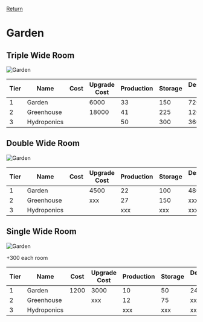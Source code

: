 [Return](../README.md)

Garden
===========

## Triple Wide Room

![Garden](t3images/triplehydroponics.jpg)

Tier | Name | Cost | Upgrade Cost | Production | Storage | Destruction Value
------|------|------|------|------|------|------
1 | Garden | | 6000 | 33 | 150 | 720
2 | Greenhouse | | 18000 | 41 | 225 | 1200
3 | Hydroponics | | | 50 | 300 | 3600

## Double Wide Room

![Garden](t1images/doublegarden.jpg)

Tier | Name | Cost | Upgrade Cost | Production | Storage | Destruction Value
------|------|------|------|------|------|------
1 | Garden | | 4500 | 22 | 100 | 480
2 | Greenhouse | | xxx | 27 | 150 | xxx
3 | Hydroponics | | | xxx | xxx | xxx

## Single Wide Room

![Garden](t1images/singlegarden.jpg)

+300 each room

Tier | Name | Cost | Upgrade Cost | Production | Storage | Destruction Value
------|------|------|------|------|------|------
1 | Garden | 1200 | 3000 | 10 | 50 | 240
2 | Greenhouse | | xxx | 12 | 75 | xxx
3 | Hydroponics | | | xxx | xxx | xxx
